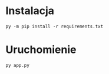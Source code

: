 

# Instalacja

```bash:
py -m pip install -r requirements.txt
```

# Uruchomienie

```bash:
py app.py
```